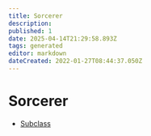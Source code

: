 ```yaml
---
title: Sorcerer
description:
published: 1
date: 2025-04-14T21:29:58.893Z
tags: generated
editor: markdown
dateCreated: 2022-01-27T08:44:37.050Z
---
```


# Sorcerer
- [Subclass](/structure/mechanic/class/sorcerer/subclass.md)
